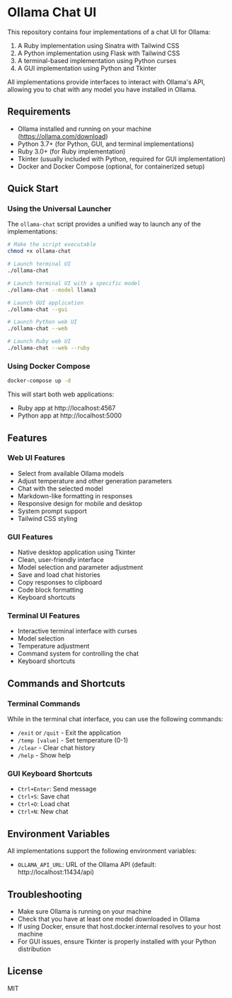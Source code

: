 # Ollama Chat UI

This repository contains four implementations of a chat UI for Ollama:

1. A Ruby implementation using Sinatra with Tailwind CSS
2. A Python implementation using Flask with Tailwind CSS
3. A terminal-based implementation using Python curses
4. A GUI implementation using Python and Tkinter

All implementations provide interfaces to interact with Ollama's API, allowing you to chat with any model you have installed in Ollama.

## Requirements

- Ollama installed and running on your machine (https://ollama.com/download)
- Python 3.7+ (for Python, GUI, and terminal implementations)
- Ruby 3.0+ (for Ruby implementation)
- Tkinter (usually included with Python, required for GUI implementation)
- Docker and Docker Compose (optional, for containerized setup)

## Quick Start

### Using the Universal Launcher

The `ollama-chat` script provides a unified way to launch any of the implementations:

```bash
# Make the script executable
chmod +x ollama-chat

# Launch terminal UI
./ollama-chat

# Launch terminal UI with a specific model
./ollama-chat --model llama3

# Launch GUI application
./ollama-chat --gui

# Launch Python web UI
./ollama-chat --web

# Launch Ruby web UI
./ollama-chat --web --ruby
```

### Using Docker Compose

```bash
docker-compose up -d
```

This will start both web applications:
- Ruby app at http://localhost:4567
- Python app at http://localhost:5000

## Features

### Web UI Features
- Select from available Ollama models
- Adjust temperature and other generation parameters
- Chat with the selected model
- Markdown-like formatting in responses
- Responsive design for mobile and desktop
- System prompt support
- Tailwind CSS styling

### GUI Features
- Native desktop application using Tkinter
- Clean, user-friendly interface
- Model selection and parameter adjustment
- Save and load chat histories
- Copy responses to clipboard
- Code block formatting
- Keyboard shortcuts

### Terminal UI Features
- Interactive terminal interface with curses
- Model selection
- Temperature adjustment
- Command system for controlling the chat
- Keyboard shortcuts

## Commands and Shortcuts

### Terminal Commands
While in the terminal chat interface, you can use the following commands:
- `/exit` or `/quit` - Exit the application
- `/temp [value]` - Set temperature (0-1)
- `/clear` - Clear chat history
- `/help` - Show help

### GUI Keyboard Shortcuts
- `Ctrl+Enter`: Send message
- `Ctrl+S`: Save chat
- `Ctrl+O`: Load chat
- `Ctrl+N`: New chat

## Environment Variables

All implementations support the following environment variables:

- `OLLAMA_API_URL`: URL of the Ollama API (default: http://localhost:11434/api)

## Troubleshooting

- Make sure Ollama is running on your machine
- Check that you have at least one model downloaded in Ollama
- If using Docker, ensure that host.docker.internal resolves to your host machine
- For GUI issues, ensure Tkinter is properly installed with your Python distribution

## License

MIT